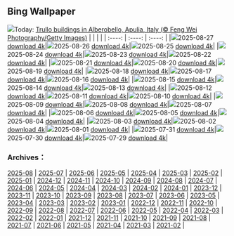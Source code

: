 ## Bing Wallpaper
![](https://www.bing.com/th?id=OHR.TrulliHouses_EN-US3489439665_UHD.jpg&w=1000)Today: [Trullo buildings in Alberobello, Apulia, Italy (© Feng Wei Photography/Getty Images)](https://www.bing.com/th?id=OHR.TrulliHouses_EN-US3489439665_UHD.jpg)
|      |      |      |
| :----: | :----: | :----: |
|![](https://www.bing.com/th?id=OHR.TrulliHouses_EN-US3489439665_UHD.jpg&pid=hp&w=384&h=216&rs=1&c=4)2025-08-27 [download 4k](https://www.bing.com/th?id=OHR.TrulliHouses_EN-US3489439665_UHD.jpg)|![](https://www.bing.com/th?id=OHR.YellowstoneRiver_EN-US3380364726_UHD.jpg&pid=hp&w=384&h=216&rs=1&c=4)2025-08-26 [download 4k](https://www.bing.com/th?id=OHR.YellowstoneRiver_EN-US3380364726_UHD.jpg)|![](https://www.bing.com/th?id=OHR.CervusDama_EN-US3217647015_UHD.jpg&pid=hp&w=384&h=216&rs=1&c=4)2025-08-25 [download 4k](https://www.bing.com/th?id=OHR.CervusDama_EN-US3217647015_UHD.jpg)|
|![](https://www.bing.com/th?id=OHR.SaintBarbaras_EN-US3076115197_UHD.jpg&pid=hp&w=384&h=216&rs=1&c=4)2025-08-24 [download 4k](https://www.bing.com/th?id=OHR.SaintBarbaras_EN-US3076115197_UHD.jpg)|![](https://www.bing.com/th?id=OHR.PalouseWA_EN-US2419102005_UHD.jpg&pid=hp&w=384&h=216&rs=1&c=4)2025-08-23 [download 4k](https://www.bing.com/th?id=OHR.PalouseWA_EN-US2419102005_UHD.jpg)|![](https://www.bing.com/th?id=OHR.WheatearBird_EN-US2132045619_UHD.jpg&pid=hp&w=384&h=216&rs=1&c=4)2025-08-22 [download 4k](https://www.bing.com/th?id=OHR.WheatearBird_EN-US2132045619_UHD.jpg)|
|![](https://www.bing.com/th?id=OHR.CitadelBonifacio_EN-US2046177235_UHD.jpg&pid=hp&w=384&h=216&rs=1&c=4)2025-08-21 [download 4k](https://www.bing.com/th?id=OHR.CitadelBonifacio_EN-US2046177235_UHD.jpg)|![](https://www.bing.com/th?id=OHR.SolarAviation_EN-US1940905760_UHD.jpg&pid=hp&w=384&h=216&rs=1&c=4)2025-08-20 [download 4k](https://www.bing.com/th?id=OHR.SolarAviation_EN-US1940905760_UHD.jpg)|![](https://www.bing.com/th?id=OHR.AvalancheLake_EN-US1814683119_UHD.jpg&pid=hp&w=384&h=216&rs=1&c=4)2025-08-19 [download 4k](https://www.bing.com/th?id=OHR.AvalancheLake_EN-US1814683119_UHD.jpg)|
|![](https://www.bing.com/th?id=OHR.LyngvigLighthouse_EN-US1600601632_UHD.jpg&pid=hp&w=384&h=216&rs=1&c=4)2025-08-18 [download 4k](https://www.bing.com/th?id=OHR.LyngvigLighthouse_EN-US1600601632_UHD.jpg)|![](https://www.bing.com/th?id=OHR.ColorfulBeehives_EN-US1476944743_UHD.jpg&pid=hp&w=384&h=216&rs=1&c=4)2025-08-17 [download 4k](https://www.bing.com/th?id=OHR.ColorfulBeehives_EN-US1476944743_UHD.jpg)|![](https://www.bing.com/th?id=OHR.SpottedEagleRay_EN-US9227600044_UHD.jpg&pid=hp&w=384&h=216&rs=1&c=4)2025-08-16 [download 4k](https://www.bing.com/th?id=OHR.SpottedEagleRay_EN-US9227600044_UHD.jpg)|
|![](https://www.bing.com/th?id=OHR.PizNairPeak_EN-US9097547756_UHD.jpg&pid=hp&w=384&h=216&rs=1&c=4)2025-08-15 [download 4k](https://www.bing.com/th?id=OHR.PizNairPeak_EN-US9097547756_UHD.jpg)|![](https://www.bing.com/th?id=OHR.CoronaArch_EN-US8928406175_UHD.jpg&pid=hp&w=384&h=216&rs=1&c=4)2025-08-14 [download 4k](https://www.bing.com/th?id=OHR.CoronaArch_EN-US8928406175_UHD.jpg)|![](https://www.bing.com/th?id=OHR.KenyaElephants_EN-US8723347309_UHD.jpg&pid=hp&w=384&h=216&rs=1&c=4)2025-08-13 [download 4k](https://www.bing.com/th?id=OHR.KenyaElephants_EN-US8723347309_UHD.jpg)|
|![](https://www.bing.com/th?id=OHR.SantaMaddalena_EN-US8546897995_UHD.jpg&pid=hp&w=384&h=216&rs=1&c=4)2025-08-12 [download 4k](https://www.bing.com/th?id=OHR.SantaMaddalena_EN-US8546897995_UHD.jpg)|![](https://www.bing.com/th?id=OHR.LionessKenya_EN-US8440386444_UHD.jpg&pid=hp&w=384&h=216&rs=1&c=4)2025-08-11 [download 4k](https://www.bing.com/th?id=OHR.LionessKenya_EN-US8440386444_UHD.jpg)|![](https://www.bing.com/th?id=OHR.MaoriRock_EN-US6499689741_UHD.jpg&pid=hp&w=384&h=216&rs=1&c=4)2025-08-10 [download 4k](https://www.bing.com/th?id=OHR.MaoriRock_EN-US6499689741_UHD.jpg)|
|![](https://www.bing.com/th?id=OHR.IguazuArgentina_EN-US5953375078_UHD.jpg&pid=hp&w=384&h=216&rs=1&c=4)2025-08-09 [download 4k](https://www.bing.com/th?id=OHR.IguazuArgentina_EN-US5953375078_UHD.jpg)|![](https://www.bing.com/th?id=OHR.GasparillaLight_EN-US0554204214_UHD.jpg&pid=hp&w=384&h=216&rs=1&c=4)2025-08-08 [download 4k](https://www.bing.com/th?id=OHR.GasparillaLight_EN-US0554204214_UHD.jpg)|![](https://www.bing.com/th?id=OHR.NaPaliKauai_EN-US7451684312_UHD.jpg&pid=hp&w=384&h=216&rs=1&c=4)2025-08-07 [download 4k](https://www.bing.com/th?id=OHR.NaPaliKauai_EN-US7451684312_UHD.jpg)|
|![](https://www.bing.com/th?id=OHR.CaliforniaTidepool_EN-US9089576317_UHD.jpg&pid=hp&w=384&h=216&rs=1&c=4)2025-08-06 [download 4k](https://www.bing.com/th?id=OHR.CaliforniaTidepool_EN-US9089576317_UHD.jpg)|![](https://www.bing.com/th?id=OHR.LaplandOwl_EN-US8965493818_UHD.jpg&pid=hp&w=384&h=216&rs=1&c=4)2025-08-05 [download 4k](https://www.bing.com/th?id=OHR.LaplandOwl_EN-US8965493818_UHD.jpg)|![](https://www.bing.com/th?id=OHR.HappySunflower_EN-US8791544241_UHD.jpg&pid=hp&w=384&h=216&rs=1&c=4)2025-08-04 [download 4k](https://www.bing.com/th?id=OHR.HappySunflower_EN-US8791544241_UHD.jpg)|
|![](https://www.bing.com/th?id=OHR.FruitaPetroglyphs_EN-US8712481828_UHD.jpg&pid=hp&w=384&h=216&rs=1&c=4)2025-08-03 [download 4k](https://www.bing.com/th?id=OHR.FruitaPetroglyphs_EN-US8712481828_UHD.jpg)|![](https://www.bing.com/th?id=OHR.EdinburghFringe_EN-US5923216873_UHD.jpg&pid=hp&w=384&h=216&rs=1&c=4)2025-08-02 [download 4k](https://www.bing.com/th?id=OHR.EdinburghFringe_EN-US5923216873_UHD.jpg)|![](https://www.bing.com/th?id=OHR.BabyLemur_EN-US9264861498_UHD.jpg&pid=hp&w=384&h=216&rs=1&c=4)2025-08-01 [download 4k](https://www.bing.com/th?id=OHR.BabyLemur_EN-US9264861498_UHD.jpg)|
|![](https://www.bing.com/th?id=OHR.SaypeDubai_EN-US5078679271_UHD.jpg&pid=hp&w=384&h=216&rs=1&c=4)2025-07-31 [download 4k](https://www.bing.com/th?id=OHR.SaypeDubai_EN-US5078679271_UHD.jpg)|![](https://www.bing.com/th?id=OHR.TigerDay_EN-US5038876410_UHD.jpg&pid=hp&w=384&h=216&rs=1&c=4)2025-07-30 [download 4k](https://www.bing.com/th?id=OHR.TigerDay_EN-US5038876410_UHD.jpg)|![](https://www.bing.com/th?id=OHR.MongoliaYurts_EN-US1803457525_UHD.jpg&pid=hp&w=384&h=216&rs=1&c=4)2025-07-29 [download 4k](https://www.bing.com/th?id=OHR.MongoliaYurts_EN-US1803457525_UHD.jpg)|

### Archives：
[2025-08](https://github.com/8838/bing-wallpaper/tree/main/picture/2025-08/) | [2025-07](https://github.com/8838/bing-wallpaper/tree/main/picture/2025-07/) | [2025-06](https://github.com/8838/bing-wallpaper/tree/main/picture/2025-06/) | [2025-05](https://github.com/8838/bing-wallpaper/tree/main/picture/2025-05/) | [2025-04](https://github.com/8838/bing-wallpaper/tree/main/picture/2025-04/) | [2025-03](https://github.com/8838/bing-wallpaper/tree/main/picture/2025-03/) | [2025-02](https://github.com/8838/bing-wallpaper/tree/main/picture/2025-02/) | [2025-01](https://github.com/8838/bing-wallpaper/tree/main/picture/2025-01/) | 
[2024-12](https://github.com/8838/bing-wallpaper/tree/main/picture/2024-12/) | [2024-11](https://github.com/8838/bing-wallpaper/tree/main/picture/2024-11/) | [2024-10](https://github.com/8838/bing-wallpaper/tree/main/picture/2024-10/) | [2024-09](https://github.com/8838/bing-wallpaper/tree/main/picture/2024-09/) | [2024-08](https://github.com/8838/bing-wallpaper/tree/main/picture/2024-08/) | [2024-07](https://github.com/8838/bing-wallpaper/tree/main/picture/2024-07/) | [2024-06](https://github.com/8838/bing-wallpaper/tree/main/picture/2024-06/) | [2024-05](https://github.com/8838/bing-wallpaper/tree/main/picture/2024-05/) | 
[2024-04](https://github.com/8838/bing-wallpaper/tree/main/picture/2024-04/) | [2024-03](https://github.com/8838/bing-wallpaper/tree/main/picture/2024-03/) | [2024-02](https://github.com/8838/bing-wallpaper/tree/main/picture/2024-02/) | [2024-01](https://github.com/8838/bing-wallpaper/tree/main/picture/2024-01/) | [2023-12](https://github.com/8838/bing-wallpaper/tree/main/picture/2023-12/) | [2023-11](https://github.com/8838/bing-wallpaper/tree/main/picture/2023-11/) | [2023-10](https://github.com/8838/bing-wallpaper/tree/main/picture/2023-10/) | [2023-09](https://github.com/8838/bing-wallpaper/tree/main/picture/2023-09/) | 
[2023-08](https://github.com/8838/bing-wallpaper/tree/main/picture/2023-08/) | [2023-07](https://github.com/8838/bing-wallpaper/tree/main/picture/2023-07/) | [2023-06](https://github.com/8838/bing-wallpaper/tree/main/picture/2023-06/) | [2023-05](https://github.com/8838/bing-wallpaper/tree/main/picture/2023-05/) | [2023-04](https://github.com/8838/bing-wallpaper/tree/main/picture/2023-04/) | [2023-03](https://github.com/8838/bing-wallpaper/tree/main/picture/2023-03/) | [2023-02](https://github.com/8838/bing-wallpaper/tree/main/picture/2023-02/) | [2023-01](https://github.com/8838/bing-wallpaper/tree/main/picture/2023-01/) | 
[2022-12](https://github.com/8838/bing-wallpaper/tree/main/picture/2022-12/) | [2022-11](https://github.com/8838/bing-wallpaper/tree/main/picture/2022-11/) | [2022-10](https://github.com/8838/bing-wallpaper/tree/main/picture/2022-10/) | [2022-09](https://github.com/8838/bing-wallpaper/tree/main/picture/2022-09/) | [2022-08](https://github.com/8838/bing-wallpaper/tree/main/picture/2022-08/) | [2022-07](https://github.com/8838/bing-wallpaper/tree/main/picture/2022-07/) | [2022-06](https://github.com/8838/bing-wallpaper/tree/main/picture/2022-06/) | [2022-05](https://github.com/8838/bing-wallpaper/tree/main/picture/2022-05/) | 
[2022-04](https://github.com/8838/bing-wallpaper/tree/main/picture/2022-04/) | [2022-03](https://github.com/8838/bing-wallpaper/tree/main/picture/2022-03/) | [2022-02](https://github.com/8838/bing-wallpaper/tree/main/picture/2022-02/) | [2022-01](https://github.com/8838/bing-wallpaper/tree/main/picture/2022-01/) | [2021-12](https://github.com/8838/bing-wallpaper/tree/main/picture/2021-12/) | [2021-11](https://github.com/8838/bing-wallpaper/tree/main/picture/2021-11/) | [2021-10](https://github.com/8838/bing-wallpaper/tree/main/picture/2021-10/) | [2021-09](https://github.com/8838/bing-wallpaper/tree/main/picture/2021-09/) | 
[2021-08](https://github.com/8838/bing-wallpaper/tree/main/picture/2021-08/) | [2021-07](https://github.com/8838/bing-wallpaper/tree/main/picture/2021-07/) | [2021-06](https://github.com/8838/bing-wallpaper/tree/main/picture/2021-06/) | [2021-05](https://github.com/8838/bing-wallpaper/tree/main/picture/2021-05/) | [2021-04](https://github.com/8838/bing-wallpaper/tree/main/picture/2021-04/) | [2021-03](https://github.com/8838/bing-wallpaper/tree/main/picture/2021-03/) | [2021-02](https://github.com/8838/bing-wallpaper/tree/main/picture/2021-02/) | 